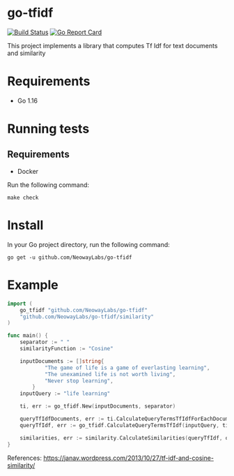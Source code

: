 # go-tfidf
[![Build Status](https://travis-ci.com/NeowayLabs/go-tfidf.svg?branch=master)](https://travis-ci.com/NeowayLabs/go-tfidf)
[![Go Report Card](https://goreportcard.com/badge/github.com/NeowayLabs/go-tfidf)](https://goreportcard.com/report/github.com/NeowayLabs/go-tfidf)

This project implements a library that computes Tf Idf for text documents and similarity


# Requirements

- Go 1.16

# Running tests

## Requirements

- Docker

Run the following command:

```
make check
```

# Install

In your Go project directory, run the following command:

```
go get -u github.com/NeowayLabs/go-tfidf
```

# Example

```go
import (
	go_tfidf "github.com/NeowayLabs/go-tfidf"
	"github.com/NeowayLabs/go-tfidf/similarity"
)

func main() {
	separator := " "
	similarityFunction := "Cosine"

	inputDocuments := []string{
			"The game of life is a game of everlasting learning",
			"The unexamined life is not worth living",
			"Never stop learning",
		}
	inputQuery := "life learning"

	ti, err := go_tfidf.New(inputDocuments, separator)

	queryTfIdfDocuments, err := ti.CalculateQueryTermsTfIdfForEachDocument(inputQuery)
	queryTfIdf, err := go_tfidf.CalculateQueryTermsTfIdf(inputQuery, ti.DocumentSeparator)

	similarities, err := similarity.CalculateSimilarities(queryTfIdf, queryTfIdfDocuments, similarityFunction)
}

```


References: https://janav.wordpress.com/2013/10/27/tf-idf-and-cosine-similarity/

